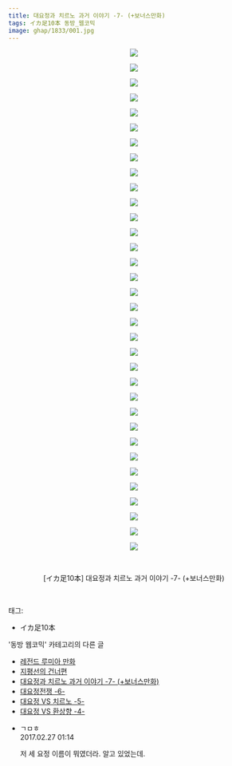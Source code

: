 ```yaml
---
title: 대요정과 치르노 과거 이야기 -7- (+보너스만화)
tags: イカ足10本 동방_웹코믹
image: ghap/1833/001.jpg
---
```

<div class="article">
<p style="text-align: center; clear: none; float: none;"><img src="{{ site.nasurl }}/ghap/1833/001.jpg"/></p>
<p style="text-align: center; clear: none; float: none;"><img src="{{ site.nasurl }}/ghap/1833/002.jpg"/></p>
<p style="text-align: center; clear: none; float: none;"><img src="{{ site.nasurl }}/ghap/1833/003.jpg"/></p>
<p style="text-align: center; clear: none; float: none;"><img src="{{ site.nasurl }}/ghap/1833/004.jpg"/></p>
<p style="text-align: center; clear: none; float: none;"><img src="{{ site.nasurl }}/ghap/1833/005.jpg"/></p>
<p style="text-align: center; clear: none; float: none;"><img src="{{ site.nasurl }}/ghap/1833/006.jpg"/></p>
<p style="text-align: center; clear: none; float: none;"><img src="{{ site.nasurl }}/ghap/1833/007.jpg"/></p>
<p style="text-align: center; clear: none; float: none;"><img src="{{ site.nasurl }}/ghap/1833/008.jpg"/></p>
<p style="text-align: center; clear: none; float: none;"><img src="{{ site.nasurl }}/ghap/1833/009.jpg"/></p>
<p style="text-align: center; clear: none; float: none;"><img src="{{ site.nasurl }}/ghap/1833/010.jpg"/></p>
<p style="text-align: center; clear: none; float: none;"><img src="{{ site.nasurl }}/ghap/1833/011.jpg"/></p>
<p style="text-align: center; clear: none; float: none;"><img src="{{ site.nasurl }}/ghap/1833/012.jpg"/></p>
<p style="text-align: center; clear: none; float: none;"><img src="{{ site.nasurl }}/ghap/1833/013.jpg"/></p>
<p style="text-align: center; clear: none; float: none;"><img src="{{ site.nasurl }}/ghap/1833/014.jpg"/></p>
<p style="text-align: center; clear: none; float: none;"><img src="{{ site.nasurl }}/ghap/1833/015.jpg"/></p>
<p style="text-align: center; clear: none; float: none;"><img src="{{ site.nasurl }}/ghap/1833/016.jpg"/></p>
<p style="text-align: center; clear: none; float: none;"><img src="{{ site.nasurl }}/ghap/1833/017.jpg"/></p>
<p style="text-align: center; clear: none; float: none;"><img src="{{ site.nasurl }}/ghap/1833/018.jpg"/></p>
<p style="text-align: center; clear: none; float: none;"><img src="{{ site.nasurl }}/ghap/1833/019.jpg"/></p>
<p style="text-align: center; clear: none; float: none;"><img src="{{ site.nasurl }}/ghap/1833/020.jpg"/></p>
<p style="text-align: center; clear: none; float: none;"><img src="{{ site.nasurl }}/ghap/1833/021.jpg"/></p>
<p style="text-align: center; clear: none; float: none;"><img src="{{ site.nasurl }}/ghap/1833/022.jpg"/></p>
<p style="text-align: center; clear: none; float: none;"><img src="{{ site.nasurl }}/ghap/1833/023.jpg"/></p>
<p style="text-align: center; clear: none; float: none;"><img src="{{ site.nasurl }}/ghap/1833/024.jpg"/></p>
<p style="text-align: center; clear: none; float: none;"><img src="{{ site.nasurl }}/ghap/1833/025.jpg"/></p>
<p style="text-align: center; clear: none; float: none;"><img src="{{ site.nasurl }}/ghap/1833/026.jpg"/></p>
<p style="text-align: center; clear: none; float: none;"><img src="{{ site.nasurl }}/ghap/1833/027.jpg"/></p>
<p style="text-align: center; clear: none; float: none;"><img src="{{ site.nasurl }}/ghap/1833/028.jpg"/></p>
<p style="text-align: center; clear: none; float: none;"><img src="{{ site.nasurl }}/ghap/1833/029.jpg"/></p>
<p style="text-align: center; clear: none; float: none;"><img src="{{ site.nasurl }}/ghap/1833/030.jpg"/></p>
<p style="text-align: center; clear: none; float: none;"><img src="{{ site.nasurl }}/ghap/1833/031.jpg"/></p>
<p style="text-align: center; clear: none; float: none;"><img src="{{ site.nasurl }}/ghap/1833/032.jpg"/></p>
<p style="text-align: center; clear: none; float: none;"><img src="{{ site.nasurl }}/ghap/1833/033.jpg"/></p>
<p style="text-align: center; clear: none; float: none;"><img src="{{ site.nasurl }}/ghap/1833/034.jpg"/></p>
<p style="text-align: center; clear: none; float: none;"><br/></p>
<p style="text-align: center; clear: none; float: none;">[イカ足10本] 대요정과 치르노 과거 이야기 -7- (+보너스만화)</p>
<p><br/></p>
</div><div class="tagTrail">
<p>태그: </p>
<ul>
<li>イカ足10本</li>
</ul>
</div><div class="another">
<p>'동방 웹코믹' 카테고리의 다른 글</p>
<ul>
<li><a href="/2016-08-27-ghap_1859">레전드 루미아 만화</a></li>
<li><a href="/2016-08-26-ghap_1848">지평선의 건너편</a></li>
<li><a href="/2016-08-25-ghap_1833">대요정과 치르노 과거 이야기 -7- (+보너스만화)</a></li>
<li><a href="/2016-08-25-ghap_1832">대요정전쟁 -6-</a></li>
<li><a href="/2016-08-25-ghap_1831">대요정 VS 치르노 -5-</a></li>
<li><a href="/2016-08-25-ghap_1830">대요정 VS 환상향 -4-</a></li>
</ul>
</div><div class="cb_module cb_fluid">
<div class="cb_wrt cb_profile">
<div class="comment">
<ul>
<li class="cb_thumb_off" id="comment14926414">
<div class="cb_comment_area">
<div class="cb_info_area">
<div class="cb_section">
<span class="cb_nick_name">ㄱㅁㅎ</span>
</div>
<div class="cb_section">
<span class="cb_date">2017.02.27 01:14 </span>
</div>
</div>
<div class="cb_dsc_comment">
<p class="cb_dsc">
											저 세 요정 이름이 뭐였더라. 알고 있었는데.
										</p>
</div>
</div></li>
</ul>
</div>
</div><!-- commentList close -->
</div>